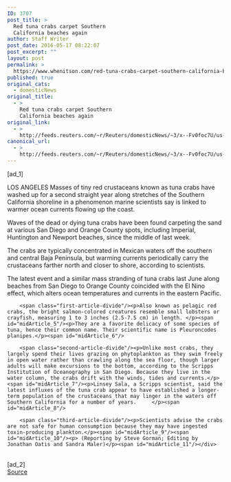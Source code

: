 ```yaml
---
ID: 3707
post_title: >
  Red tuna crabs carpet Southern
  California beaches again
author: Staff Writer
post_date: 2016-05-17 08:22:07
post_excerpt: ""
layout: post
permalink: >
  https://www.whenitson.com/red-tuna-crabs-carpet-southern-california-beaches-again/
published: true
original_cats:
  - domesticNews
original_title:
  - >
    Red tuna crabs carpet Southern
    California beaches again
original_link:
  - >
    http://feeds.reuters.com/~r/Reuters/domesticNews/~3/x--Fv0foc7U/us-california-crabs-idUSKCN0Y71VM
canonical_url:
  - >
    http://feeds.reuters.com/~r/Reuters/domesticNews/~3/x--Fv0foc7U/us-california-crabs-idUSKCN0Y71VM
---
```

 [ad_1]
<br><div id="articleText">
<span id="midArticle_start"/>

<span id="midArticle_0"/><span class="focusParagraph" readability="4"><p><span class="articleLocation">LOS ANGELES</span> Masses of tiny red crustaceans known as tuna crabs have washed up for a second straight year along stretches of the Southern California shoreline in a phenomenon marine scientists say is linked to warmer ocean currents flowing up the coast.</p></span><span id="midArticle_1"/><p>Waves of the dead or dying tuna crabs have been found carpeting the sand at various San Diego and Orange County spots, including Imperial, Huntington and Newport beaches, since the middle of last week.</p><span id="midArticle_2"/><p>The crabs are typically concentrated in Mexican waters off the southern and central Baja Peninsula, but warming currents periodically carry the crustaceans farther north and closer to shore, according to scientists.</p><span id="midArticle_3"/><p>The latest event and a similar mass stranding of tuna crabs last June along beaches from San Diego to Orange County coincided with the El Nino effect, which alters ocean temperatures and currents in the eastern Pacific.</p><span id="midArticle_4"/>
        
        <span class="first-article-divide"/><p>Also known as pelagic red crabs, the bright salmon-colored creatures resemble small lobsters or crayfish, measuring 1 to 3 inches (2.5-7.5 cm) in length. </p><span id="midArticle_5"/><p>They are a favorite delicacy of some species of tuna, hence their common name. Their scientific name is Pleuroncodes planipes.</p><span id="midArticle_6"/>
        
        <span class="second-article-divide"/><p>Unlike most crabs, they largely spend their lives grazing on phytoplankton as they swim freely in open water rather than crawling along the sea floor, though larger adults will make excursions to the bottom, according to the Scripps Institution of Oceanography in San Diego. Because they live in the water column, the crabs drift with the winds, tides and currents.</p><span id="midArticle_7"/><p>Linsey Sala, a Scripps scientist, said the latest influxes of the tuna crab appear to have established a longer-term population of the crustaceans that may linger in the waters off Southern California for a number of years.     </p><span id="midArticle_8"/>
        
        <span class="third-article-divide"/><p>Scientists advise the crabs are not safe for human consumption because they may have ingested toxin-producing plankton.</p><span id="midArticle_9"/><span id="midArticle_10"/><p> (Reporting by Steve Gorman; Editing by Jonathan Oatis and Sandra Maler)</p><span id="midArticle_11"/></div>
<br>[ad_2]
<br><a href="http://feeds.reuters.com/~r/Reuters/domesticNews/~3/x--Fv0foc7U/us-california-crabs-idUSKCN0Y71VM">Source </a>